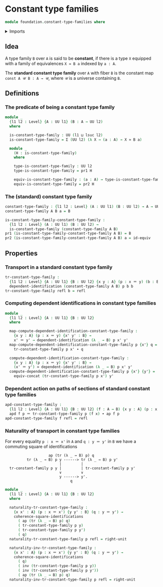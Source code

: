 # Constant type families

```agda
module foundation.constant-type-families where
```

<details><summary>Imports</summary>

```agda
open import foundation.action-on-identifications-dependent-functions
open import foundation.action-on-identifications-functions
open import foundation.dependent-pair-types
open import foundation.identity-types
open import foundation.universe-levels

open import foundation-core.commuting-squares-of-identifications
open import foundation-core.dependent-identifications
open import foundation-core.equivalences
open import foundation-core.transport-along-identifications
```

</details>

## Idea

A type family `B` over `A` is said to be **constant**, if there is a type `X`
equipped with a family of equivalences `X ≃ B a` indexed by `a : A`.

The **standard constant type family** over `A` with fiber `B` is the constant
map `const A 𝒰 B : A → 𝒰`, where `𝒰` is a universe containing `B`.

## Definitions

### The predicate of being a constant type family

```agda
module _
  {l1 l2 : Level} {A : UU l1} (B : A → UU l2)
  where

  is-constant-type-family : UU (l1 ⊔ lsuc l2)
  is-constant-type-family = Σ (UU l2) (λ X → (a : A) → X ≃ B a)

  module _
    (H : is-constant-type-family)
    where

    type-is-constant-type-family : UU l2
    type-is-constant-type-family = pr1 H

    equiv-is-constant-type-family : (a : A) → type-is-constant-type-family ≃ B a
    equiv-is-constant-type-family = pr2 H
```

### The (standard) constant type family

```agda
constant-type-family : {l1 l2 : Level} (A : UU l1) (B : UU l2) → A → UU l2
constant-type-family A B a = B

is-constant-type-family-constant-type-family :
  {l1 l2 : Level} (A : UU l1) (B : UU l2) →
  is-constant-type-family (constant-type-family A B)
pr1 (is-constant-type-family-constant-type-family A B) = B
pr2 (is-constant-type-family-constant-type-family A B) a = id-equiv
```

## Properties

### Transport in a standard constant type family

```agda
tr-constant-type-family :
  {l1 l2 : Level} {A : UU l1} {B : UU l2} {x y : A} (p : x ＝ y) (b : B) →
  dependent-identification (constant-type-family A B) p b b
tr-constant-type-family refl b = refl
```

### Computing dependent identifications in constant type families

```agda
module _
  {l1 l2 : Level} {A : UU l1} {B : UU l2}
  where

  map-compute-dependent-identification-constant-type-family :
    {x y : A} (p : x ＝ y) {x' y' : B} →
    x' ＝ y' → dependent-identification (λ _ → B) p x' y'
  map-compute-dependent-identification-constant-type-family p {x'} q =
    tr-constant-type-family p x' ∙ q

  compute-dependent-identification-constant-type-family :
    {x y : A} (p : x ＝ y) {x' y' : B} →
    (x' ＝ y') ≃ dependent-identification (λ _ → B) p x' y'
  compute-dependent-identification-constant-type-family p {x'} {y'} =
    equiv-concat (tr-constant-type-family p x') y'
```

### Dependent action on paths of sections of standard constant type families

```agda
apd-constant-type-family :
  {l1 l2 : Level} {A : UU l1} {B : UU l2} (f : A → B) {x y : A} (p : x ＝ y) →
  apd f p ＝ tr-constant-type-family p (f x) ∙ ap f p
apd-constant-type-family f refl = refl
```

### Naturality of transport in constant type families

For every equality `p : x ＝ x'` in `A` and `q : y ＝ y'` in `B` we have a
commuting square of identifications

```text
                    ap (tr (λ _ → B) p) q
          tr (λ _ → B) p y ------> tr (λ _ → B) p y'
                         |         |
  tr-constant-family p y |         | tr-constant-family p y'
                         ∨         ∨
                         y ------> y'.
                              q
```

```agda
module _
  {l1 l2 : Level} {A : UU l1} {B : UU l2}
  where

  naturality-tr-constant-type-family :
    {x x' : A} (p : x ＝ x') {y y' : B} (q : y ＝ y') →
    coherence-square-identifications
      ( ap (tr (λ _ → B) p) q)
      ( tr-constant-type-family p y)
      ( tr-constant-type-family p y')
      ( q)
  naturality-tr-constant-type-family p refl = right-unit

  naturality-inv-tr-constant-type-family :
    {x x' : A} (p : x ＝ x') {y y' : B} (q : y ＝ y') →
    coherence-square-identifications
      ( q)
      ( inv (tr-constant-type-family p y))
      ( inv (tr-constant-type-family p y'))
      ( ap (tr (λ _ → B) p) q)
  naturality-inv-tr-constant-type-family p refl = right-unit
```
